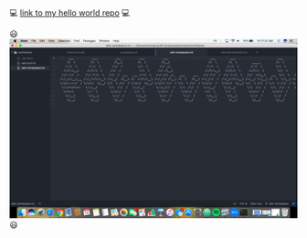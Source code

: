 :computer: [link to my hello world repo](https://github.com/rachelpadua/hello-world.git) :computer:

:smiley: ![Git-It Screen Shot](images/ScreenShot.png) :smiley:
